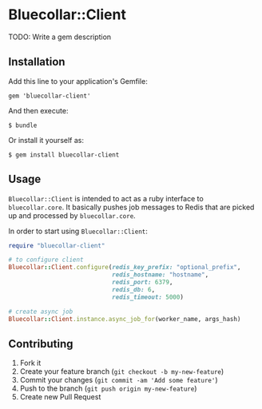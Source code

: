# Bluecollar::Client

TODO: Write a gem description

## Installation

Add this line to your application's Gemfile:

    gem 'bluecollar-client'

And then execute:

    $ bundle

Or install it yourself as:

    $ gem install bluecollar-client

## Usage

`Bluecollar::Client` is intended to act as a ruby interface to `bluecollar.core`. It basically pushes job messages to Redis that are picked up and processed by `bluecollar.core`.

In order to start using `Bluecollar::Client`:

```ruby
require "bluecollar-client"

# to configure client
Bluecollar::Client.configure(redis_key_prefix: "optional_prefix",
                             redis_hostname: "hostname",
                             redis_port: 6379,
                             redis_db: 6,
                             redis_timeout: 5000)

# create async job
Bluecollar::Client.instance.async_job_for(worker_name, args_hash)
```


## Contributing

1. Fork it
2. Create your feature branch (`git checkout -b my-new-feature`)
3. Commit your changes (`git commit -am 'Add some feature'`)
4. Push to the branch (`git push origin my-new-feature`)
5. Create new Pull Request
